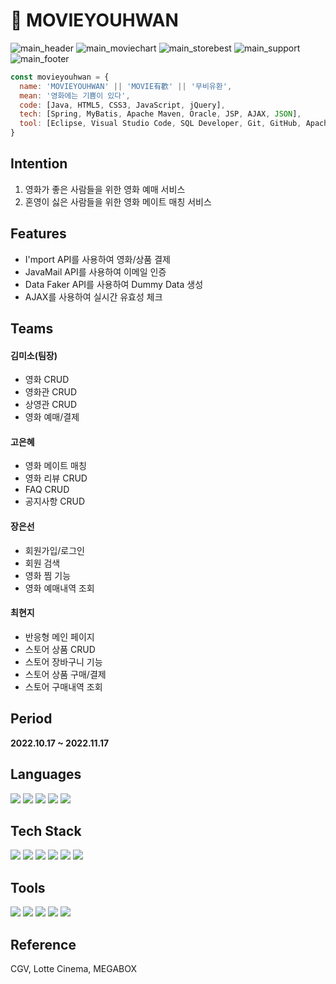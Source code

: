 # 🎥 MOVIEYOUHWAN 

![main_header]()
![main_moviechart]()
![main_storebest]()
![main_support]()
![main_footer]()

```js
const movieyouhwan = {
  name: 'MOVIEYOUHWAN' || 'MOVIE有歡' || '무비유환',
  mean: '영화에는 기쁨이 있다',
  code: [Java, HTML5, CSS3, JavaScript, jQuery],
  tech: [Spring, MyBatis, Apache Maven, Oracle, JSP, AJAX, JSON],
  tool: [Eclipse, Visual Studio Code, SQL Developer, Git, GitHub, Apache Tomcat]
}
```

## Intention
1. 영화가 좋은 사람들을 위한 영화 예매 서비스
2. 혼영이 싫은 사람들을 위한 영화 메이트 매칭 서비스

## Features
* I'mport API를 사용하여 영화/상품 결제
* JavaMail API를 사용하여 이메일 인증
* Data Faker API를 사용하여 Dummy Data 생성
* AJAX를 사용하여 실시간 유효성 체크

## Teams
#### 김미소(팀장)
* 영화 CRUD
* 영화관 CRUD
* 상영관 CRUD
* 영화 예매/결제
#### 고은혜
* 영화 메이트 매칭
* 영화 리뷰 CRUD
* FAQ CRUD
* 공지사항 CRUD
#### 장은선
* 회원가입/로그인
* 회원 검색
* 영화 찜 기능
* 영화 예매내역 조회
#### 최현지
* 반응형 메인 페이지
* 스토어 상품 CRUD
* 스토어 장바구니 기능
* 스토어 상품 구매/결제
* 스토어 구매내역 조회

## Period
**2022.10.17 ~ 2022.11.17**

## Languages
<img src="https://img.shields.io/badge/JAVA-007396?style=flat-square&logo=JAVA&logoColor=white"> <img src="https://img.shields.io/badge/html-E34F26?style=flat-square&logo=HTML5&logoColor=white"> <img src="https://img.shields.io/badge/css-1572B6?style=flat-square&logo=CSS3&logoColor=white"> <img src="https://img.shields.io/badge/JavaScript-F7DF1E?style=flat-square&logo=JavaScript&logoColor=black"> <img src="https://img.shields.io/badge/jQuery-0769AD?style=flat-square&logo=jQuery&logoColor=white">

## Tech Stack
<img src="https://img.shields.io/badge/Spring-6DB33F?style=flat-square&logo=Spring&logoColor=white"> <img src="https://img.shields.io/badge/MyBatis-181717?style=flat-square&logo=MyBatis&logoColor=white"> <img src="https://img.shields.io/badge/Apache Maven-C71A36?style=flat-square&logo=Apache Maven&logoColor=white"> <img src="https://img.shields.io/badge/Oracle-F80000?style=flat-square&logo=Oracle&logoColor=white"> <img src="https://img.shields.io/badge/Ajax-7D929E?style=flat-square&logo=Mybatis&logoColor=white"> <img src="https://img.shields.io/badge/JSON-000000?style=flat-square&logo=JSON&logoColor=white">


## Tools
<img src="https://img.shields.io/badge/Ecplise IDE-2C2255?style=flat-square&logo=Eclipse IDE&logoColor=white"> <img src="https://img.shields.io/badge/Visual Studio Code-007ACC?style=flat-square&logo=Visual Studio Code&logoColor=white"> <img src="https://img.shields.io/badge/Git-F05032?style=flat-square&logo=Git&logoColor=white"> <img src="https://img.shields.io/badge/GitHub-181717?style=flat-square&logo=GitHub&logoColor=white"> <img src="https://img.shields.io/badge/Apache Tomcat-F8DC75?style=flat-square&logo=Apache Tomcat&logoColor=white">

## Reference
CGV, Lotte Cinema, MEGABOX
